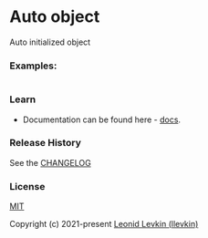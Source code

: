 # Auto object

Auto initialized object

### Examples:

```ts
```

### Learn

- Documentation can be found here - [docs](https://biorate.github.io/core/modules/auto-object.html).

### Release History

See the [CHANGELOG](https://github.com/biorate/core/blob/master/packages/%40biorate/auto-object/CHANGELOG.md)

### License

[MIT](https://github.com/biorate/core/blob/master/packages/%40biorate/auto-object/LICENSE)

Copyright (c) 2021-present [Leonid Levkin (llevkin)](mailto:llevkin@yandex.ru)
